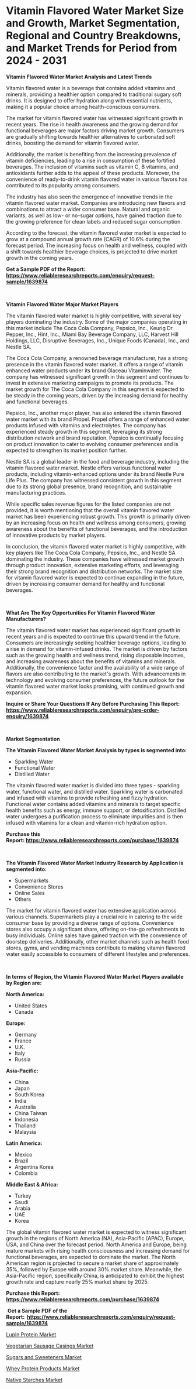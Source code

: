 <p><h1>Vitamin Flavored Water Market Size and Growth, Market Segmentation, Regional and Country Breakdowns, and Market Trends for Period from 2024 -  2031</h1></p><p><strong>Vitamin Flavored Water Market Analysis and Latest Trends</strong></p>
<p><p>Vitamin flavored water is a beverage that contains added vitamins and minerals, providing a healthier option compared to traditional sugary soft drinks. It is designed to offer hydration along with essential nutrients, making it a popular choice among health-conscious consumers.</p><p>The market for vitamin flavored water has witnessed significant growth in recent years. The rise in health awareness and the growing demand for functional beverages are major factors driving market growth. Consumers are gradually shifting towards healthier alternatives to carbonated soft drinks, boosting the demand for vitamin flavored water.</p><p>Additionally, the market is benefiting from the increasing prevalence of vitamin deficiencies, leading to a rise in consumption of these fortified beverages. The inclusion of vitamins such as vitamin C, B vitamins, and antioxidants further adds to the appeal of these products. Moreover, the convenience of ready-to-drink vitamin flavored water in various flavors has contributed to its popularity among consumers.</p><p>The industry has also seen the emergence of innovative trends in the vitamin flavored water market. Companies are introducing new flavors and combinations to attract a wider consumer base. Natural and organic variants, as well as low- or no-sugar options, have gained traction due to the growing preference for clean labels and reduced sugar consumption.</p><p>According to the forecast, the vitamin flavored water market is expected to grow at a compound annual growth rate (CAGR) of 10.6% during the forecast period. The increasing focus on health and wellness, coupled with a shift towards healthier beverage choices, is projected to drive market growth in the coming years.</p></p>
<p><strong>Get a Sample PDF of the Report:&nbsp; <a href="https://www.reliableresearchreports.com/enquiry/request-sample/1639874">https://www.reliableresearchreports.com/enquiry/request-sample/1639874</a></strong></p>
<p>&nbsp;</p>
<p><strong>Vitamin Flavored Water Major Market Players</strong></p>
<p><p>The vitamin flavored water market is highly competitive, with several key players dominating the industry. Some of the major companies operating in this market include The Coca Cola Company, Pepsico, Inc., Keurig Dr. Pepper, Inc., Hint, Inc., Miami Bay Beverage Company, LLC, Harvest Hill Holdings, LLC, Disruptive Beverages, Inc., Unique Foods (Canada), Inc., and Nestle SA.</p><p>The Coca Cola Company, a renowned beverage manufacturer, has a strong presence in the vitamin flavored water market. It offers a range of vitamin enhanced water products under its brand Glaceau Vitaminwater. The company has witnessed significant growth in this segment and continues to invest in extensive marketing campaigns to promote its products. The market growth for The Coca Cola Company in this segment is expected to be steady in the coming years, driven by the increasing demand for healthy and functional beverages.</p><p>Pepsico, Inc., another major player, has also entered the vitamin flavored water market with its brand Propel. Propel offers a range of enhanced water products infused with vitamins and electrolytes. The company has experienced steady growth in this segment, leveraging its strong distribution network and brand reputation. Pepsico is continually focusing on product innovation to cater to evolving consumer preferences and is expected to strengthen its market position further.</p><p>Nestle SA is a global leader in the food and beverage industry, including the vitamin flavored water market. Nestle offers various functional water products, including vitamin-enhanced options under its brand Nestle Pure Life Plus. The company has witnessed consistent growth in this segment due to its strong global presence, brand recognition, and sustainable manufacturing practices.</p><p>While specific sales revenue figures for the listed companies are not provided, it is worth mentioning that the overall vitamin flavored water market has been experiencing robust growth. This growth is primarily driven by an increasing focus on health and wellness among consumers, growing awareness about the benefits of functional beverages, and the introduction of innovative products by market players.</p><p>In conclusion, the vitamin flavored water market is highly competitive, with key players like The Coca Cola Company, Pepsico, Inc., and Nestle SA dominating the industry. These companies have witnessed market growth through product innovation, extensive marketing efforts, and leveraging their strong brand recognition and distribution networks. The market size for vitamin flavored water is expected to continue expanding in the future, driven by increasing consumer demand for healthy and functional beverages.</p></p>
<p>&nbsp;</p>
<p><strong>What Are The Key Opportunities For Vitamin Flavored Water Manufacturers?</strong></p>
<p><p>The vitamin flavored water market has experienced significant growth in recent years and is expected to continue this upward trend in the future. Consumers are increasingly seeking healthier beverage options, leading to a rise in demand for vitamin-infused drinks. The market is driven by factors such as the growing health and wellness trend, rising disposable incomes, and increasing awareness about the benefits of vitamins and minerals. Additionally, the convenience factor and the availability of a wide range of flavors are also contributing to the market's growth. With advancements in technology and evolving consumer preferences, the future outlook for the vitamin flavored water market looks promising, with continued growth and expansion.</p></p>
<p><strong>Inquire or Share Your Questions If Any Before Purchasing This Report: <a href="https://www.reliableresearchreports.com/enquiry/pre-order-enquiry/1639874">https://www.reliableresearchreports.com/enquiry/pre-order-enquiry/1639874</a></strong></p>
<p>&nbsp;</p>
<p><strong>Market Segmentation</strong></p>
<p><strong>The Vitamin Flavored Water Market Analysis by types is segmented into:</strong></p>
<p><ul><li>Sparkling Water</li><li>Functional Water</li><li>Distilled Water</li></ul></p>
<p><p>The vitamin flavored water market is divided into three types - sparkling water, functional water, and distilled water. Sparkling water is carbonated and infused with vitamins to provide refreshing and fizzy hydration. Functional water contains added vitamins and minerals to target specific health benefits such as energy, immune support, or detoxification. Distilled water undergoes a purification process to eliminate impurities and is then infused with vitamins for a clean and vitamin-rich hydration option.</p></p>
<p><strong>Purchase this Report:&nbsp;<a href="https://www.reliableresearchreports.com/purchase/1639874">https://www.reliableresearchreports.com/purchase/1639874</a></strong></p>
<p>&nbsp;</p>
<p><strong>The Vitamin Flavored Water Market Industry Research by Application is segmented into:</strong></p>
<p><ul><li>Supermarkets</li><li>Convenience Stores</li><li>Online Sales</li><li>Others</li></ul></p>
<p><p>The market for vitamin flavored water has extensive application across various channels. Supermarkets play a crucial role in catering to the wide consumer base by providing a diverse range of options. Convenience stores also occupy a significant share, offering on-the-go refreshments to busy individuals. Online sales have gained traction with the convenience of doorstep deliveries. Additionally, other market channels such as health food stores, gyms, and vending machines contribute to making vitamin flavored water easily accessible to consumers of different lifestyles and preferences.</p></p>
<p>&nbsp;</p>
<p><strong>In terms of Region, the Vitamin Flavored Water Market Players available by Region are:</strong></p>
<p>
    <p> <strong> North America: </strong>
        <ul>
            <li>United States</li>
            <li>Canada</li>
        </ul>
        </p> 
    <p> <strong> Europe: </strong>
        <ul>
            <li>Germany</li>
            <li>France</li>
            <li>U.K.</li>
            <li>Italy</li>
            <li>Russia</li>
        </ul>
        </p> 
    <p> <strong> Asia-Pacific: </strong>
        <ul>
            <li>China</li>
            <li>Japan</li>
            <li>South Korea</li>
            <li>India</li>
            <li>Australia</li>
            <li>China Taiwan</li>
            <li>Indonesia</li>
            <li>Thailand</li>
            <li>Malaysia</li>
        </ul>
        </p> 
    <p> <strong> Latin America: </strong>
        <ul>
            <li>Mexico</li>
            <li>Brazil</li>
            <li>Argentina Korea</li>
            <li>Colombia</li>
        </ul>
        </p> 
    <p> <strong> Middle East & Africa: </strong>
        <ul>
            <li>Turkey</li>
            <li>Saudi</li>
            <li>Arabia</li>
            <li>UAE</li>
            <li>Korea</li>
        </ul>
    </p>
    </p>
<p><p>The global vitamin flavored water market is expected to witness significant growth in the regions of North America (NA), Asia-Pacific (APAC), Europe, USA, and China over the forecast period. North America and Europe, being mature markets with rising health consciousness and increasing demand for functional beverages, are expected to dominate the market. The North American region is projected to secure a market share of approximately 35%, followed by Europe with around 30% market share. Meanwhile, the Asia-Pacific region, specifically China, is anticipated to exhibit the highest growth rate and capture nearly 25% market share by 2025.</p></p>
<p><strong>Purchase this Report: <a href="https://www.reliableresearchreports.com/purchase/1639874">https://www.reliableresearchreports.com/purchase/1639874</a></strong></p>
<p>&nbsp;<strong>Get a Sample PDF of the Report:&nbsp;&nbsp;<a href="https://www.reliableresearchreports.com/enquiry/request-sample/1639874">https://www.reliableresearchreports.com/enquiry/request-sample/1639874</a></strong></p>
<p><strong></strong></p>
<p><p><a href="https://github.com/Chiragrp23/Market-Research-Report-List-2/blob/main/lupin-protein-market.md">Lupin Protein Market</a></p><p><a href="https://github.com/Chiragrp22/Market-Research-Report-List-2/blob/main/vegetarian-sausage-casings-market.md">Vegetarian Sausage Casings Market</a></p><p><a href="https://github.com/BryceTownsendr/Market-Research-Report-List-2/blob/main/sugars-and-sweeteners-market.md">Sugars and Sweeteners Market</a></p><p><a href="https://github.com/ChiragRp1/Market-Research-Report-List-2/blob/main/whey-protein-products-market.md">Whey Protein Products Market</a></p><p><a href="https://github.com/ChiragRP21/Market-Research-Report-List-2/blob/main/native-starches-market.md">Native Starches Market</a></p></p>